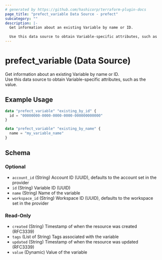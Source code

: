 ```yaml
---
# generated by https://github.com/hashicorp/terraform-plugin-docs
page_title: "prefect_variable Data Source - prefect"
subcategory: ""
description: |-
  Get information about an existing Variable by name or ID.
  
  Use this data source to obtain Variable-specific attributes, such as the value.
---
```


# prefect_variable (Data Source)

Get information about an existing Variable by name or ID.
<br>
Use this data source to obtain Variable-specific attributes, such as the value.

## Example Usage

```terraform
data "prefect_variable" "existing_by_id" {
  id = "00000000-0000-0000-0000-000000000000"
}

data "prefect_variable" "existing_by_name" {
  name = "my_variable_name"
}
```

<!-- schema generated by tfplugindocs -->
## Schema

### Optional

- `account_id` (String) Account ID (UUID), defaults to the account set in the provider
- `id` (String) Variable ID (UUID)
- `name` (String) Name of the variable
- `workspace_id` (String) Workspace ID (UUID), defaults to the workspace set in the provider

### Read-Only

- `created` (String) Timestamp of when the resource was created (RFC3339)
- `tags` (List of String) Tags associated with the variable
- `updated` (String) Timestamp of when the resource was updated (RFC3339)
- `value` (Dynamic) Value of the variable
